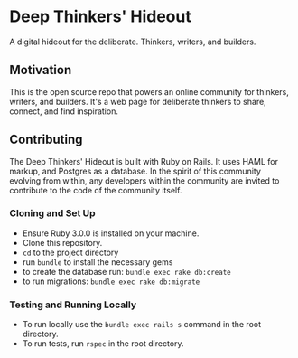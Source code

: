 # Deep Thinkers' Hideout
A digital hideout for the deliberate. Thinkers, writers, and builders.

## Motivation
This is the open source repo that powers an online community for thinkers, writers, and builders. It's a web page for deliberate thinkers to share, connect, and find inspiration.

## Contributing
The Deep Thinkers' Hideout is built with Ruby on Rails. It uses HAML for markup, and Postgres as a database. In the spirit of this community evolving from within, any developers within the community are invited to contribute to the code of the community itself.

### Cloning and Set Up

- Ensure Ruby 3.0.0 is installed on your machine. 
- Clone this repository.
- `cd` to the project directory
- run `bundle` to install the necessary gems
- to create the database run: `bundle exec rake db:create`
- to run migrations: `bundle exec rake db:migrate`

### Testing and Running Locally

- To run locally use the `bundle exec rails s` command in the root directory.
- To run tests, run `rspec` in the root directory.
